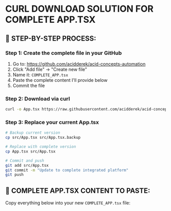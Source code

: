 # CURL DOWNLOAD SOLUTION FOR COMPLETE APP.TSX

## 🎯 STEP-BY-STEP PROCESS:

### Step 1: Create the complete file in your GitHub
1. Go to: https://github.com/acidderek/acid-concepts-automation
2. Click "Add file" → "Create new file"
3. Name it: `COMPLETE_APP.tsx`
4. Paste the complete content I'll provide below
5. Commit the file

### Step 2: Download via curl
```bash
curl -o App.tsx https://raw.githubusercontent.com/acidderek/acid-concepts-automation/main/COMPLETE_APP.tsx
```

### Step 3: Replace your current App.tsx
```bash
# Backup current version
cp src/App.tsx src/App.tsx.backup

# Replace with complete version
cp App.tsx src/App.tsx

# Commit and push
git add src/App.tsx
git commit -m "Update to complete integrated platform"
git push
```

## 📄 COMPLETE APP.TSX CONTENT TO PASTE:

Copy everything below into your new `COMPLETE_APP.tsx` file:

```tsx